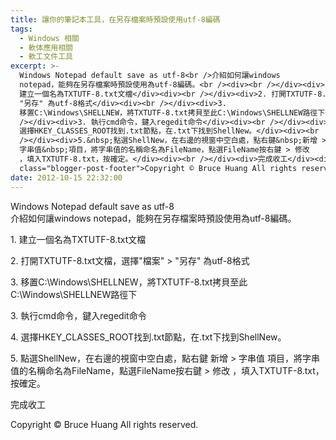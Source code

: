 ```yaml
---
title: 讓你的筆記本工具，在另存檔案時預設使用utf-8編碼
tags:
  - Windows 相關
  - 軟体應用相關
  - 軟工文件工具
excerpt: >-
  Windows Notepad default save as utf-8<br />介紹如何讓windows
  notepad，能夠在另存檔案時預設使用為utf-8編碼。<br /><div><br /></div><div>1.
  建立一個名為TXTUTF-8.txt文檔</div><div><br /></div><div>2. 打開TXTUTF-8.txt文檔，選擇"檔案" >
  "另存" 為utf-8格式</div><div><br /></div><div>3.
  移置C:\Windows\SHELLNEW，將TXTUTF-8.txt拷貝至此C:\Windows\SHELLNEW路徑下</div><div><br
  /></div><div>3. 執行cmd命令，鍵入regedit命令</div><div><br /></div><div>4.
  選擇HKEY_CLASSES_ROOT找到.txt節點，在.txt下找到ShellNew。</div><div><br
  /></div><div>5.&nbsp;點選ShellNew，在右邊的視窗中空白處，點右鍵&nbsp;新增 >
  字串值&nbsp;項目，將字串值的名稱命名為FileName，點選FileName按右鍵 > 修改
  ，填入TXTUTF-8.txt，按確定。</div><div><br /></div><div>完成收工</div><div></div><div
  class="blogger-post-footer">Copyright © Bruce Huang All rights reserved.</div>
date: 2012-10-15 22:32:00
---
```


Windows Notepad default save as utf-8  
介紹如何讓windows notepad，能夠在另存檔案時預設使用為utf-8編碼。  

  

1\. 建立一個名為TXTUTF-8.txt文檔

  

2\. 打開TXTUTF-8.txt文檔，選擇"檔案" > "另存" 為utf-8格式

  

3\. 移置C:\\Windows\\SHELLNEW，將TXTUTF-8.txt拷貝至此C:\\Windows\\SHELLNEW路徑下

  

3\. 執行cmd命令，鍵入regedit命令

  

4\. 選擇HKEY\_CLASSES\_ROOT找到.txt節點，在.txt下找到ShellNew。

  

5. 點選ShellNew，在右邊的視窗中空白處，點右鍵 新增 > 字串值 項目，將字串值的名稱命名為FileName，點選FileName按右鍵 > 修改 ，填入TXTUTF-8.txt，按確定。

  

完成收工

Copyright © Bruce Huang All rights reserved.
<!-- more -->
